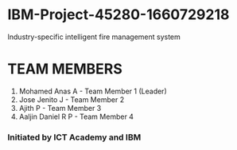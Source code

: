 # IBM-Project-45280-1660729218
Industry-specific intelligent fire management system

# TEAM MEMBERS

1. Mohamed Anas A - Team Member 1 (Leader)
2. Jose Jenito J - Team Member 2
3. Ajith P - Team Member 3
4. Aaljin Daniel R P - Team Member 4

### Initiated by ICT Academy and IBM
